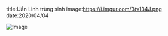 title:Uẩn Linh trùng sinh
image:https://i.imgur.com/3tv134J.png
date:2020/04/04

![Image](https://i.imgur.com/3tv134J.png)